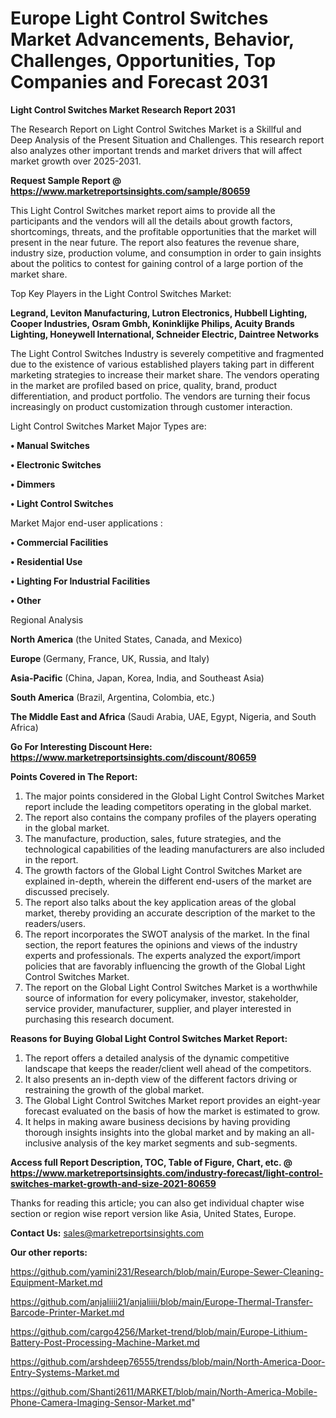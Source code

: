 # Europe Light Control Switches Market Advancements, Behavior, Challenges, Opportunities, Top Companies and Forecast 2031

<strong>Light Control Switches Market Research Report 2031</strong>

The Research Report on Light Control Switches Market is a Skillful and Deep Analysis of the Present Situation and Challenges. This research report also analyzes other important trends and market drivers that will affect market growth over 2025-2031.

<strong>Request Sample Report @ <a href=https://www.marketreportsinsights.com/sample/80659>https://www.marketreportsinsights.com/sample/80659</a></strong>

This Light Control Switches market report aims to provide all the participants and the vendors will all the details about growth factors, shortcomings, threats, and the profitable opportunities that the market will present in the near future. The report also features the revenue share, industry size, production volume, and consumption in order to gain insights about the politics to contest for gaining control of a large portion of the market share.

Top Key Players in the Light Control Switches Market:

<strong>Legrand, Leviton Manufacturing, Lutron Electronics, Hubbell Lighting, Cooper Industries, Osram Gmbh, Koninklijke Philips, Acuity Brands Lighting, Honeywell International, Schneider Electric, Daintree Networks</strong>

The Light Control Switches Industry is severely competitive and fragmented due to the existence of various established players taking part in different marketing strategies to increase their market share. The vendors operating in the market are profiled based on price, quality, brand, product differentiation, and product portfolio. The vendors are turning their focus increasingly on product customization through customer interaction.

Light Control Switches Market Major Types are:

<strong>• Manual Switches

• Electronic Switches

• Dimmers

• Light Control Switches</strong>

Market Major end-user applications :

<strong>• Commercial Facilities

• Residential Use

• Lighting For Industrial Facilities

• Other</strong>

Regional Analysis

</u><strong><b>North America</b></strong> (the United States, Canada, and Mexico)

<strong><b>Europe </b></strong>(Germany, France, UK, Russia, and Italy)

<strong><b>Asia-Pacific</b></strong> (China, Japan, Korea, India, and Southeast Asia)

<strong><b>South America</b></strong> (Brazil, Argentina, Colombia, etc.)

<strong><b>The Middle East and Africa</b></strong> (Saudi Arabia, UAE, Egypt, Nigeria, and South Africa)

<strong>Go For Interesting Discount Here: <a href=https://www.marketreportsinsights.com/discount/80659>https://www.marketreportsinsights.com/discount/80659</a></strong>

<strong>Points Covered in The Report:</strong>
<ol>
  <li>The major points considered in the Global Light Control Switches Market report include the leading competitors operating in the global market.</li>
  <li>The report also contains the company profiles of the players operating in the global market.</li>
  <li>The manufacture, production, sales, future strategies, and the technological capabilities of the leading manufacturers are also included in the report.</li>
  <li>The growth factors of the Global Light Control Switches Market are explained in-depth, wherein the different end-users of the market are discussed precisely.</li>
  <li>The report also talks about the key application areas of the global market, thereby providing an accurate description of the market to the readers/users.</li>
  <li>The report incorporates the SWOT analysis of the market. In the final section, the report features the opinions and views of the industry experts and professionals. The experts analyzed the export/import policies that are favorably influencing the growth of the Global Light Control Switches Market.</li>
  <li>The report on the Global Light Control Switches Market is a worthwhile source of information for every policymaker, investor, stakeholder, service provider, manufacturer, supplier, and player interested in purchasing this research document.</li>
</ol>
<strong>Reasons for Buying Global Light Control Switches Market Report:</strong>

<ol>
  <li>The report offers a detailed analysis of the dynamic competitive landscape that keeps the reader/client well ahead of the competitors.</li>
  <li>It also presents an in-depth view of the different factors driving or restraining the growth of the global market.</li>
  <li>The Global Light Control Switches Market report provides an eight-year forecast evaluated on the basis of how the market is estimated to grow.</li>
  <li>It helps in making aware business decisions by having providing thorough insights insights into the global market and by making an all-inclusive analysis of the key market segments and sub-segments.</li>
</ol>
<strong>Access full Report Description, TOC, Table of Figure, Chart, etc. @ <a href=https://www.marketreportsinsights.com/industry-forecast/light-control-switches-market-growth-and-size-2021-80659>https://www.marketreportsinsights.com/industry-forecast/light-control-switches-market-growth-and-size-2021-80659</a></strong>


Thanks for reading this article; you can also get individual chapter wise section or region wise report version like Asia, United States, Europe.

<strong>Contact Us:</strong>
sales@marketreportsinsights.com

<strong>Our other reports:</strong>

<a href=https://github.com/yamini231/Research/blob/main/Europe-Sewer-Cleaning-Equipment-Market.md>https://github.com/yamini231/Research/blob/main/Europe-Sewer-Cleaning-Equipment-Market.md</a>

<a href=https://github.com/anjaliiii21/anjaliiii/blob/main/Europe-Thermal-Transfer-Barcode-Printer-Market.md>https://github.com/anjaliiii21/anjaliiii/blob/main/Europe-Thermal-Transfer-Barcode-Printer-Market.md</a>

<a href=https://github.com/cargo4256/Market-trend/blob/main/Europe-Lithium-Battery-Post-Processing-Machine-Market.md>https://github.com/cargo4256/Market-trend/blob/main/Europe-Lithium-Battery-Post-Processing-Machine-Market.md</a>

<a href=https://github.com/arshdeep76555/trendss/blob/main/North-America-Door-Entry-Systems-Market.md>https://github.com/arshdeep76555/trendss/blob/main/North-America-Door-Entry-Systems-Market.md</a>

<a href=https://github.com/Shanti2611/MARKET/blob/main/North-America-Mobile-Phone-Camera-Imaging-Sensor-Market.md>https://github.com/Shanti2611/MARKET/blob/main/North-America-Mobile-Phone-Camera-Imaging-Sensor-Market.md</a>"

